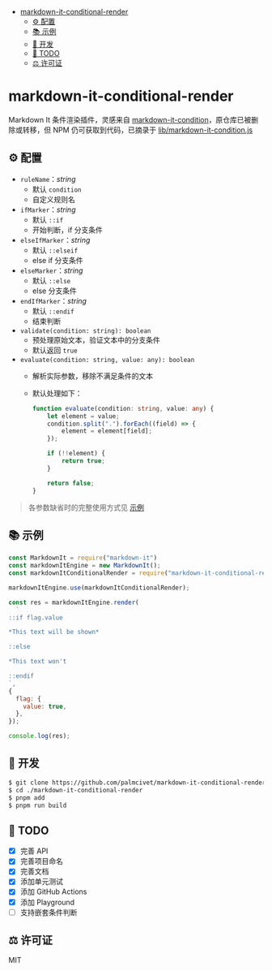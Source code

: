 
- [markdown-it-conditional-render](#markdown-it-conditional-render)
  - [⚙️ 配置](#️-配置)
  - [📚 示例](#-示例)
  - [🔧 开发](#-开发)
  - [📅 TODO](#-todo)
  - [⚖️ 许可证](#️-许可证)

# markdown-it-conditional-render

Markdown It 条件渲染插件，灵感来自 [markdown-it-condition](https://www.npmjs.com/package/markdown-it-condition)，原仓库已被删除或转移，但 NPM 仍可获取到代码，已摘录于 [lib/markdown-it-condition.js](./lib/markdown-it-condition.js)

## ⚙️ 配置

- `ruleName`：*string*
  - 默认 `condition`
  - 自定义规则名
- `ifMarker`：*string*
  - 默认 `::if`
  - 开始判断，if 分支条件
- `elseIfMarker`：*string*
  - 默认 `::elseif`
  - else if 分支条件
- `elseMarker`：*string*
  - 默认 `::else`
  - else 分支条件
- `endIfMarker`：*string*
  - 默认 `::endif`
  - 结束判断
- `validate(condition: string): boolean`
  - 预处理原始文本，验证文本中的分支条件
  - 默认返回 `true`
- `evaluate(condition: string, value: any): boolean`
  - 解析实际参数，移除不满足条件的文本
  - 默认处理如下：

	```ts
	function evaluate(condition: string, value: any) {
		let element = value;
		condition.split(".").forEach((field) => {
			element = element[field];
		});

		if (!!element) {
			return true;
		}

		return false;
	}
	```

> 各参数缺省时的完整使用方式见 [示例](#示例)

## 📚 示例

```js
const MarkdownIt = require("markdown-it")
const markdownItEngine = new MarkdownIt();
const markdownItConditionalRender = require("markdown-it-conditional-render");

markdownItEngine.use(markdownItConditionalRender);

const res = markdownItEngine.render(
  `
::if flag.value

*This text will be shown*

::else

*This text won't

::endif
`,
{
  flag: {
    value: true,
  },
});

console.log(res);
```

## 🔧 开发

```bash
$ git clone https://github.com/palmcivet/markdown-it-conditional-render.git
$ cd ./markdown-it-conditional-render
$ pnpm add
$ pnpm run build
```

## 📅 TODO

- [x] 完善 API
- [x] 完善项目命名
- [x] 完善文档
- [x] 添加单元测试
- [x] 添加 GitHub Actions
- [x] 添加 Playground
- [ ] 支持嵌套条件判断

## ⚖️ 许可证

MIT

